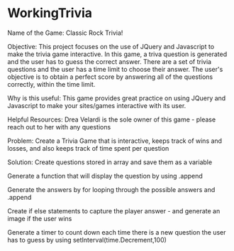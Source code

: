 # WorkingTrivia

Name of the Game: Classic Rock Trivia!

Objective: This project focuses on the use of JQuery and Javascript to make the trivia game interactive. In this game, a triva question is generated and the user has to guess the correct answer. There are a set of trivia questions and the user has a time limit to choose their answer. The user's objective is to obtain a perfect score by answering all of the questions correctly, within the time limit.

Why is this useful: This game provides great practice on using JQuery and Javascript to make your sites/games interactive with its user.

Helpful Resources: Drea Velardi is the sole owner of this game - please reach out to her with any questions

Problem: Create a Trivia Game that is interactive, keeps track of wins and losses, and also keeps track of time spent per question 

Solution: Create questions stored in array and save them as a variable

Generate a function that will display the question by using .append

Generate the answers by for looping through the possible answers and .append

Create if else statements to capture the player answer - and generate an image if the user wins

Generate a timer to count down each time there is a new question the user has to guess by using setInterval(time.Decrement,100)



